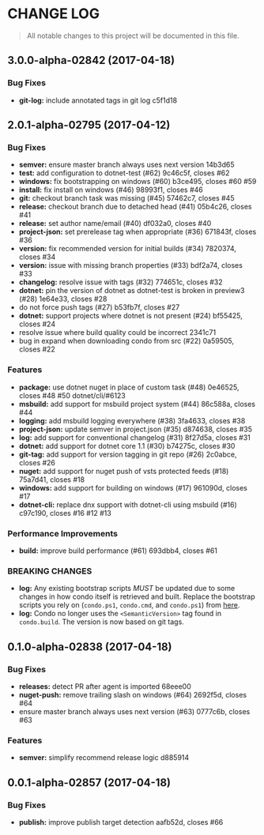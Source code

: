 # CHANGE LOG

> All notable changes to this project will be documented in this file.

<a name="3.0.0-alpha-02842"></a>
## 3.0.0-alpha-02842 (2017-04-18)


### Bug Fixes

* **git-log:** include annotated tags in git log c5f1d18


<a name="2.0.1-alpha-02795"></a>
## 2.0.1-alpha-02795 (2017-04-12)


### Bug Fixes

* **semver:** ensure master branch always uses next version 14b3d65
* **test:** add configuration to dotnet-test (#62) 9c46c5f, closes #62
* **windows:** fix bootstrapping on windows (#60) b3ce495, closes #60 #59
* **install:** fix install on windows (#46) 98993f1, closes #46
* **git:** checkout branch task was missing (#45) 57462c7, closes #45
* **release:** checkout branch due to detached head (#41) 05b4c26, closes #41
* **release:** set author name/email (#40) df032a0, closes #40
* **project-json:** set prerelease tag when appropriate (#36) 671843f, closes #36
* **version:** fix recommended version for initial builds (#34) 7820374, closes #34
* **version:** issue with missing branch properties (#33) bdf2a74, closes #33
* **changelog:** resolve issue with tags (#32) 774651c, closes #32
* **dotnet:** pin the version of dotnet as dotnet-test is broken in preview3 (#28) 1e64e33, closes #28
* do not force push tags (#27) b53fb7f, closes #27
* **dotnet:** support projects where dotnet is not present (#24) bf55425, closes #24
* resolve issue where build quality could be incorrect 2341c71
* bug in expand when downloading condo from src (#22) 0a59505, closes #22


### Features

* **package:** use dotnet nuget in place of custom task (#48) 0e46525, closes #48 #50 dotnet/cli/#6123
* **msbuild:** add support for msbuild project system (#44) 86c588a, closes #44
* **logging:** add msbuild logging everywhere (#38) 3fa4633, closes #38
* **project-json:** update semver in project.json (#35) d874638, closes #35
* **log:** add support for conventional changelog (#31) 8f27d5a, closes #31
* **dotnet:** add support for dotnet core 1.1 (#30) b74275c, closes #30
* **git-tag:** add support for version tagging in git repo (#26) 2c0abce, closes #26
* **nuget:** add support for nuget push of vsts protected feeds (#18) 75a7d41, closes #18
* **windows:** add support for building on windows (#17) 961090d, closes #17
* **dotnet-cli:** replace dnx support with dotnet-cli using msbuild (#16) c97c190, closes #16 #12 #13


### Performance Improvements

* **build:** improve build performance (#61) 693dbb4, closes #61


### BREAKING CHANGES

* **log:** 
Any existing bootstrap scripts *MUST* be updated due to some changes in how condo itself is retrieved and built. Replace the bootstrap scripts you rely on (`condo.ps1`, `condo.cmd`, and `condo.ps1`) from [here](https://github.com/pulsebridge/condo/tree/develop/template).
* **log:** 
Condo no longer uses the ```<SemanticVersion>``` tag found in `condo.build`. The version is now based on git tags.


<a name="0.1.0-alpha-02838"></a>
## 0.1.0-alpha-02838 (2017-04-18)


### Bug Fixes

* **releases:** detect PR after agent is imported 68eee00
* **nuget-push:** remove trailing slash on windows (#64) 2692f5d, closes #64
* ensure master branch always uses next version (#63) 0777c6b, closes #63


### Features

* **semver:** simplify recommend release logic d885914


<a name="0.0.1-alpha-02857"></a>
## 0.0.1-alpha-02857 (2017-04-18)


### Bug Fixes

* **publish:** improve publish target detection aafb52d, closes #66


